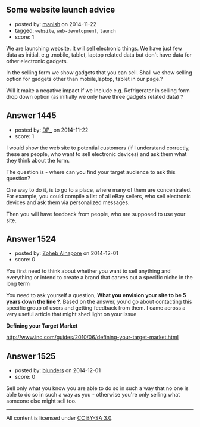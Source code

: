 ## Some website launch advice

- posted by: [manish](https://stackexchange.com/users/1043663/manish) on 2014-11-22
- tagged: `website`, `web-development`, `launch`
- score: 1

We are launching website. It will sell electronic things. We have just few data as initial. e.g .mobile, tablet, laptop related data but don't have data for other electronic gadgets.

In the selling form we show gadgets that you can sell. Shall we show selling option for gadgets other than mobile,laptop, tablet in our page.?

Will it make a negative impact if we include e.g. Refrigerator in selling form drop down option (as initially we only have three gadgets related data) ?


## Answer 1445

- posted by: [DP_](https://stackexchange.com/users/171799/dp) on 2014-11-22
- score: 1

I would show the web site to potential customers (if I understand correctly, these are people, who want to sell electronic devices) and ask them what they think about the form.

The question is - where can you find your target audience to ask this question?

One way to do it, is to go to a place, where many of them are concentrated. For example, you could compile a list of all eBay sellers, who sell electronic devices and ask them via personalized messages.

Then you will have feedback from people, who are supposed to use your site.


## Answer 1524

- posted by: [Zoheb Ainapore](https://stackexchange.com/users/4674231/zoheb-ainapore) on 2014-12-01
- score: 0

You first need to think about whether you want to sell anything and everything or intend to create a brand that carves out a specific niche in the long term
 
You need to ask yourself a question, **What you envision your site to be 5 years down the line ?**. Based on the answer, you'd go about contacting this specific group of users and getting feedback from them. I came across a very useful article that might shed light on your issue

**Defining your Target Market**

http://www.inc.com/guides/2010/06/defining-your-target-market.html


## Answer 1525

- posted by: [blunders](https://stackexchange.com/users/216182/blunders) on 2014-12-01
- score: 0

Sell only what you know you are able to do so in such a way that no one is able to do so in such a way as you - otherwise you're only selling what someone else might sell too.



---

All content is licensed under [CC BY-SA 3.0](https://creativecommons.org/licenses/by-sa/3.0/).
